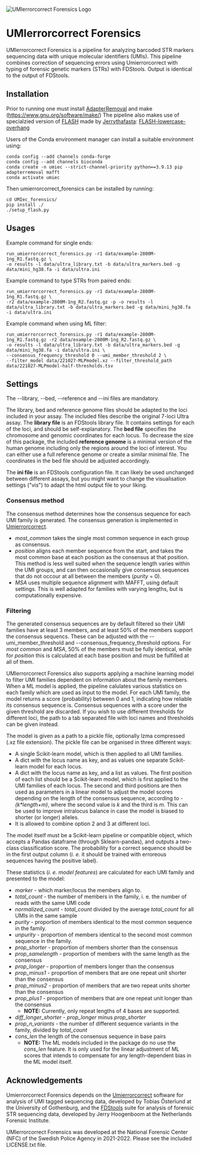 
![UMIerrorcorrect Forensics Logo](https://github.com/FrosteS/umierrorcorrect_forensics/blob/main/Umierrorcorrect_forensics.PNG)

# UMIerrorcorrect Forensics

UMIerrorcorrect Forensics is a pipeline for analyzing barcoded STR markers sequencing data with unique molecular identifiers (UMIs). This pipeline combines correction of sequencing errors using Umierrorcorrect with typing of forensic genetic markers (STRs) with FDStools. Output is identical to the output of FDStools.

## Installation
Prior to running one must install [AdapterRemoval](https://github.com/MikkelSchubert/adapterremoval) and make (https://www.gnu.org/software/make/)
The pipeline also makes use of specialzied version of [FLASH](https://academic.oup.com/bioinformatics/article/27/21/2957/217265) made by [Jerrythafasta](https://github.com/Jerrythafast): [FLASH-lowercase-overhang](https://github.com/Jerrythafast/FLASH-lowercase-overhang)

Users of the Conda environment manager can install a suitable environment using:
```
conda config --add channels conda-forge
conda config --add channels bioconda
conda create -n umiec --strict-channel-priority python==3.9.13 pip adapterremoval mafft
conda activate umiec
```
Then umierrorcorrect_forensics can be installed by running:

```
cd UMIec_forensics/
pip install ./
./setup_flash.py
```
## Usages
Example command for single ends:
```
run_umierrorcorrect_forensics.py -r1 data/example-2800M-1ng_R1.fastq.gz \
-o results -l data/ultra_library.txt -b data/ultra_markers.bed -g data/mini_hg38.fa -i data/ultra.ini
```
Example command to type STRs from paired ends:
```
run_umierrorcorrect_forensics.py -r1 data/example-2800M-1ng_R1.fastq.gz \
-r2 data/example-2800M-1ng_R2.fastq.gz -p -o results -l data/ultra_library.txt -b data/ultra_markers.bed -g data/mini_hg38.fa -i data/ultra.ini
```
Example command when using ML filter:
```
run_umierrorcorrect_forensics.py -r1 data/example-2800M-1ng_R1.fastq.gz -r2 data/example-2800M-1ng_R2.fastq.gz \
-o results -l data/ultra_library.txt -b data/ultra_markers.bed -g data/mini_hg38.fa -i data/ultra.ini \
--consensus_frequency_threshold 0 --umi_member_threshold 2 \
--filter_model data/221027-MLPmodel.xz --filter_threshold_path data/221027-MLPmodel-half-thresholds.tsv
```
## Settings
The --library, --bed, --reference and --ini files are mandatory. 

The library, bed and reference genome files should be adapted to the loci included in your assay. The included files describe the original 7-loci Ultra assay. The **library file** is an FDStools library file. It contains settings for each of the loci, and should be self-explanatory. The **bed file** specifies the chromosome and genomic coordinates for each locus. To decrease the size of this package, the included **reference genome** is a minimal version of the human genome including only the regions around the loci of interest. You can either use a full reference genome or create a similar minimal file. The coordinates in the bed file should be adjusted accordingly. 

The **ini file** is an FDStools configuration file. It can likely be used unchanged between different assays, but you might want to change the visualisation settings ("vis") to adapt the html output file to your liking. 

### Consensus method
The consensus method determines how the consensus sequence for each UMI family is generated. The consensus generation is implemented in [Umierrorcorrect](https://github.com/stahlberggroup/umierrorcorrect). 
* *most_common* takes the single most common sequence in each group as consensus. 
* *position* aligns each member sequence from the start, and takes the most common base at each position as the consensus at that position. This method is less well suited when the sequence length varies within the UMI groups, and can then occasionally give consensus sequences that do not occour at all between the members (*purity* = 0). 
* *MSA* uses multiple sequence alignment with MAFFT, using default settings. This is well adapted for families with varying lengths, but is computationally expensive. 

### Filtering
The generated consensus sequences are by default filtered so their UMI families have at least 3 members, and at least 50% of the members support the consensus sequencs. These can be adjusted with the --umi_member_threshold and --consensus_frequency_threshold options. For *most common* and *MSA*, 50% of the members must be fully identical, while for *position* this is calculated at each base position and must be fulfilled at all of them. 

UMIerrorcorrect Forensics also supports applying a machine learning model to filter UMI families dependent on information about the family members. When a ML model is applied, the pipeline calulates various statistics on each family which are used as input to the model. For each UMI family, the model returns a score (probability) between 0 and 1, indicating how reliable its consensus sequence is. Consensus sequences with a score under the given threshold are discarded. If you wish to use different thresholds for different loci, the path to a tab separated file with loci names and thresholds can be given instead. 

The model is given as a path to a pickle file, optionally lzma compressed (.xz file extension). The pickle file can be organised in three different ways: 
* A single Scikit-learn model, which is then applied to all UMI families. 
* A dict with the locus name as key, and as values one separate Scikit-learn model for each locus. 
* A dict with the locus name as key, and a list as values. The first position of each list should be a Scikit-learn model, which is first applied to the UMI families of each locus. The second and third positions are then used as parameters in a linear model to adjust the model scores depending on the length of the consensus sequence, according to *-(k\*length+m)*, where the second value is *k* and the third is *m*. This can be used to improve intralocus balance in case the model is biased to shorter (or longer) alleles.
* It is allowed to combine option 2 and 3 at different loci. 

The model itself must be a Scikit-learn pipeline or compatible object, which accepts a Pandas dataframe (through Sklearn-pandas), and outputs a two-class classification score. The probability for a correct sequence should be in the first output column (*i. e.* it should be trained with erroreous sequences having the positive label). 

These statistics (*i. e. model features*) are calculated for each UMI family and presented to the model: 
* *marker* - which marker/locus the members align to. 
* *total_count* - the number of members in the family, i. e. the number of reads with the same UMI code
* *normalized_count* - *total_count* divided by the average *total_count* for all UMIs in the same sample 
* *purity* - proportion of members identical to the most common sequence in the family. 
* *unpurity* - proportion of members identical to the second most common sequence in the family. 
* *prop_shorter* - proportion of members shorter than the consensus 
* *prop_samelength* - proportion of members with the same length as the consensus 
* *prop_longer* - proportion of members longer than the consensus
* *prop_minus1* - proportion of members that are one repeat unit shorter than the consensus
* *prop_minus2* - proportion of members that are two repeat units shorter than the consensus
* *prop_plus1* - proportion of members that are one repeat unit longer than the consensus
    * **NOTE:** Currently, only repeat lengths of 4 bases are supported. 
* *diff_longer_shorter* - *prop_longer* minus *prop_shorter*
* *prop_n_variants* - the number of different sequence variants in the family, divided by *total_count*
* *cons_len* the length of the consensus sequence in base pairs
    * **NOTE:** The ML models included in the package do no use the *cons_len* feature. It is only used for the linear adjustment of ML scores that intends to compensate for any length-dependent bias in the ML model itself. 

## Acknowledgements 
Umierrorcorrect Forensics depends on the [Umierrorcorrect](https://github.com/stahlberggroup/umierrorcorrect) software for analysis of UMI tagged sequencing data, developed by Tobias Österlund at the University of Gothenburg, and the [FDStools](https://fdstools.nl/) suite for analysis of forensic STR sequencing data, developed by Jerry Hoogenboom at the Netherlands Forensic Institute. 

UMIerrorcorrect Forensics was developed at the National Forensic Center (NFC) of the Swedish Police Agency in 2021-2022. Please see the included LICENSE.txt file. 